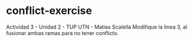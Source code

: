 # conflict-exercise
Actividad 3 - Unidad 2 - TUP UTN - Matias Scalella
Modifique la linea 3, al fusionar ambas ramas para no tener conflicto.
